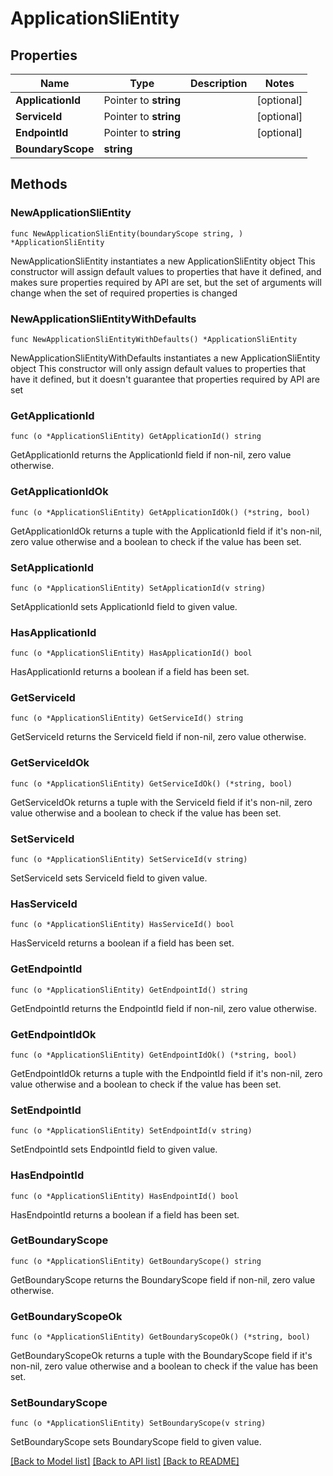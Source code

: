 # ApplicationSliEntity

## Properties

Name | Type | Description | Notes
------------ | ------------- | ------------- | -------------
**ApplicationId** | Pointer to **string** |  | [optional] 
**ServiceId** | Pointer to **string** |  | [optional] 
**EndpointId** | Pointer to **string** |  | [optional] 
**BoundaryScope** | **string** |  | 

## Methods

### NewApplicationSliEntity

`func NewApplicationSliEntity(boundaryScope string, ) *ApplicationSliEntity`

NewApplicationSliEntity instantiates a new ApplicationSliEntity object
This constructor will assign default values to properties that have it defined,
and makes sure properties required by API are set, but the set of arguments
will change when the set of required properties is changed

### NewApplicationSliEntityWithDefaults

`func NewApplicationSliEntityWithDefaults() *ApplicationSliEntity`

NewApplicationSliEntityWithDefaults instantiates a new ApplicationSliEntity object
This constructor will only assign default values to properties that have it defined,
but it doesn't guarantee that properties required by API are set

### GetApplicationId

`func (o *ApplicationSliEntity) GetApplicationId() string`

GetApplicationId returns the ApplicationId field if non-nil, zero value otherwise.

### GetApplicationIdOk

`func (o *ApplicationSliEntity) GetApplicationIdOk() (*string, bool)`

GetApplicationIdOk returns a tuple with the ApplicationId field if it's non-nil, zero value otherwise
and a boolean to check if the value has been set.

### SetApplicationId

`func (o *ApplicationSliEntity) SetApplicationId(v string)`

SetApplicationId sets ApplicationId field to given value.

### HasApplicationId

`func (o *ApplicationSliEntity) HasApplicationId() bool`

HasApplicationId returns a boolean if a field has been set.

### GetServiceId

`func (o *ApplicationSliEntity) GetServiceId() string`

GetServiceId returns the ServiceId field if non-nil, zero value otherwise.

### GetServiceIdOk

`func (o *ApplicationSliEntity) GetServiceIdOk() (*string, bool)`

GetServiceIdOk returns a tuple with the ServiceId field if it's non-nil, zero value otherwise
and a boolean to check if the value has been set.

### SetServiceId

`func (o *ApplicationSliEntity) SetServiceId(v string)`

SetServiceId sets ServiceId field to given value.

### HasServiceId

`func (o *ApplicationSliEntity) HasServiceId() bool`

HasServiceId returns a boolean if a field has been set.

### GetEndpointId

`func (o *ApplicationSliEntity) GetEndpointId() string`

GetEndpointId returns the EndpointId field if non-nil, zero value otherwise.

### GetEndpointIdOk

`func (o *ApplicationSliEntity) GetEndpointIdOk() (*string, bool)`

GetEndpointIdOk returns a tuple with the EndpointId field if it's non-nil, zero value otherwise
and a boolean to check if the value has been set.

### SetEndpointId

`func (o *ApplicationSliEntity) SetEndpointId(v string)`

SetEndpointId sets EndpointId field to given value.

### HasEndpointId

`func (o *ApplicationSliEntity) HasEndpointId() bool`

HasEndpointId returns a boolean if a field has been set.

### GetBoundaryScope

`func (o *ApplicationSliEntity) GetBoundaryScope() string`

GetBoundaryScope returns the BoundaryScope field if non-nil, zero value otherwise.

### GetBoundaryScopeOk

`func (o *ApplicationSliEntity) GetBoundaryScopeOk() (*string, bool)`

GetBoundaryScopeOk returns a tuple with the BoundaryScope field if it's non-nil, zero value otherwise
and a boolean to check if the value has been set.

### SetBoundaryScope

`func (o *ApplicationSliEntity) SetBoundaryScope(v string)`

SetBoundaryScope sets BoundaryScope field to given value.



[[Back to Model list]](../README.md#documentation-for-models) [[Back to API list]](../README.md#documentation-for-api-endpoints) [[Back to README]](../README.md)


